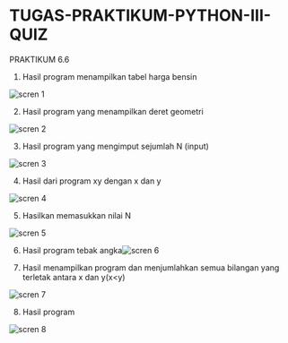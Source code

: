 # TUGAS-PRAKTIKUM-PYTHON-III-QUIZ

PRAKTIKUM 6.6

1. Hasil program menampilkan tabel harga bensin

![scren 1](https://user-images.githubusercontent.com/93031806/142215769-0781c06b-7647-4802-bef6-52a1e27810b2.png)

2. Hasil program yang menampilkan deret geometri

![scren 2](https://user-images.githubusercontent.com/93031806/142216272-dbdef64a-0f3e-4d5c-85af-b590b9538efb.png)

3. Hasil program yang mengimput sejumlah N (input)

![scren 3](https://user-images.githubusercontent.com/93031806/142216884-d5430f58-b114-48e1-8566-7771bed0da3f.png)

4. Hasil dari program xy dengan x dan y

![scren 4](https://user-images.githubusercontent.com/93031806/142218591-e5a3c13c-3c66-4e6b-b8c5-954fb031c9d7.png)

5. Hasilkan memasukkan nilai N

![scren 5](https://user-images.githubusercontent.com/93031806/142218842-68bd8fde-bca4-4bda-b3eb-56738287c0b5.png)

6. Hasil program tebak angka![scren 6](https://user-images.githubusercontent.com/93031806/142219355-8a2a0607-4313-4b8e-8d16-f53ed73c3bf7.png)

7. Hasil menampilkan program dan menjumlahkan semua bilangan yang terletak antara x dan y(x<y)

![scren 7](https://user-images.githubusercontent.com/93031806/142220180-fadf7539-b5bc-47c0-8179-d409e6a014fd.png)

8. Hasil program

![scren 8](https://user-images.githubusercontent.com/93031806/142220347-d574ac59-3313-4dcb-accc-7c914ddb1ec1.png)


















